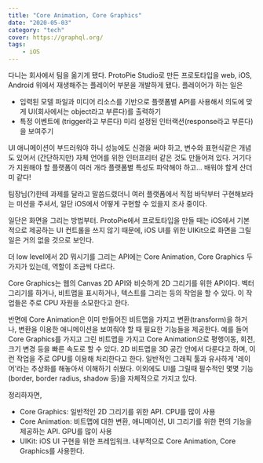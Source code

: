 ```yaml
---
title: "Core Animation, Core Graphics"
date: "2020-05-03"
category: "tech"
cover: https://graphql.org/
tags:
    - iOS
---
```


다니는 회사에서 팀을 옮기게 됐다. ProtoPie Studio로 만든 프로토타입을 web, iOS, Android 위에서 재생해주는 플레이어 부분을 개발하게 됐다. 플레이어가 하는 일은

- 입력된 모델 파일과 미디어 리소스를 기반으로 플랫폼별 API를 사용해서 의도에 맞게 UI(회사에서는 object라고 부른다)를 출력하기
- 특정 이벤트에 (trigger라고 부른다) 미리 설정된 인터랙션(response라고 부른다)을 보여주기

UI 애니메이션이 부드러워야 하니 성능에도 신경을 써야 하고, 변수와 표현식같은 개념도 있어서 (간단하지만) 자체 언어를 위한 인터프리터 같은 것도 만들어져 있다. 거기다가 지원해야 할 플랫폼이 여러 개라 플랫폼별 특성도 파악해야 하고... 배워야 할게 산더미 같다!

팀장님(?)한테 과제를 달라고 말씀드렸더니 여러 플랫폼에서 직접 바닥부터 구현해보라는 미션을 주셔서, 일단 iOS에서 어떻게 구현할 수 있을지 조사 중이다.

일단은 화면을 그리는 방법부터. ProtoPie에서 프로토타입을 만들 때는 iOS에서 기본적으로 제공하는 UI 컨트롤을 쓰지 않기 때문에, iOS UI를 위한 UIKit으로 화면을 그릴 일은 거의 없을 것으로 보인다.

더 low level에서 2D 뭐시기를 그리는 API에는 Core Animation, Core Graphics 두 가지가 있는데, 역할이 조금씩 다르다.

Core Graphics는 웹의 Canvas 2D API와 비슷하게 2D 그리기를 위한 API이다. 벡터 그리기를 하거나, 비트맵을 표시하거나, 텍스트를 그리는 등의 작업을 할 수 있다. 이 작업들은 주로 CPU 자원을 소모한다고 한다.

반면에 Core Animation은 이미 만들어진 비트맵을 가지고 변환(transform)을 하거나, 변환을 이용한 애니메이션을 보여줘야 할 때 필요한 기능들을 제공한다. 예를 들어 Core Graphics를 가지고 그린 비트맵을 가지고 Core Animation으로 평행이동, 회전, 크기 변경 등을 빠른 속도로 할 수 있다. 2D 비트맵을 3D 공간 안에서 다룬다고 하며, 이런 작업을 주로 GPU를 이용해 처리한다고 한다. 일반적인 그래픽 툴과 유사하게 '레이어'라는 추상화를 해놓아서 이해하기 쉬웠다. 이외에도 UI를 그릴때 필수적인 몇몇 기능(border, border radius, shadow 등)을 자체적으로 가지고 있다.

정리하자면,

- Core Graphics: 일반적인 2D 그리기를 위한 API. CPU를 많이 사용
- Core Animation: 비트맵에 대한 변환, 애니메이션, UI 그리기를 위한 편의 기능을 제공하는 API. GPU를 많이 사용
- UIKit: iOS UI 구현을 위한 프레임워크. 내부적으로 Core Animation, Core Graphics를 사용한다.